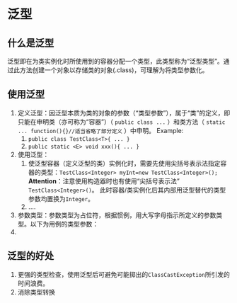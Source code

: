 # 泛型
## 什么是泛型
泛型即在为类实例化时所使用到的容器分配一个类型，此类型称为“泛型类型”。通过此方法创建一个对象以存储类的对象(.class)，可理解为将类型参数化。

## 使用泛型
1. 定义泛型：因泛型本质为类的对象的参数（“类型参数”），属于“类”的定义，即只能在申明类（亦可称为“容器”）（ `public class ...` ）和类方法（ `static ... function(){}//适当省略了部分定义` ）中申明。
   Example: 
    1. `public class TestClass<T>{ ... }`
    2. `public static <E> void xxx(){ ... } `
2. 使用泛型：
    1.  使泛型容器（定义泛型的类）实例化时，需要先使用尖括号表示法指定容器的类型：`TestClass<Integer> myInt=new TestClass<Integer>();` **Attention**：注意使用构造器时也有使用“尖括号表示法” `TestClass<Integer>()`。
        此时容器/类实例化后其内部用泛型替代的类型参数均置换为`Integer`。
    2. ....
3. 参数类型：参数类型为占位符，根据惯例，用大写字母指示所定义的参数类型。以下为用例的类型参数：
4. 




## 泛型的好处
1. 更强的类型检查，使用泛型后可避免可能掷出的`ClassCastException`所引发的时间浪费。
2. 消除类型转换